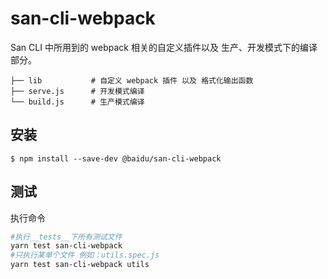 # san-cli-webpack

San CLI 中所用到的 webpack 相关的自定义插件以及 生产、开发模式下的编译部分。

```
├── lib           # 自定义 webpack 插件 以及 格式化输出函数
├── serve.js      # 开发模式编译
└── build.js      # 生产模式编译
```

## 安装

```shell
$ npm install --save-dev @baidu/san-cli-webpack
```

## 测试

执行命令

```bash
#执行__tests__下所有测试文件
yarn test san-cli-webpack
#只执行某单个文件 例如：utils.spec.js
yarn test san-cli-webpack utils
```
